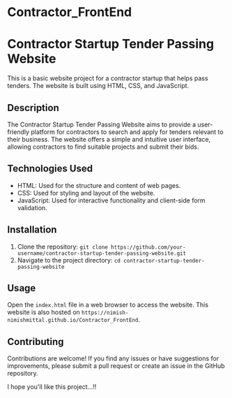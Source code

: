 # Contractor_FrontEnd
# Contractor Startup Tender Passing Website

This is a basic website project for a contractor startup that helps pass tenders. The website is built using HTML, CSS, and JavaScript.

## Description

The Contractor Startup Tender Passing Website aims to provide a user-friendly platform for contractors to search and apply for tenders relevant to their business. The website offers a simple and intuitive user interface, allowing contractors to find suitable projects and submit their bids.

## Technologies Used

- HTML: Used for the structure and content of web pages.
- CSS: Used for styling and layout of the website.
- JavaScript: Used for interactive functionality and client-side form validation.

## Installation

1. Clone the repository: `git clone https://github.com/your-username/contractor-startup-tender-passing-website.git`
2. Navigate to the project directory: `cd contractor-startup-tender-passing-website`

## Usage

Open the `index.html` file in a web browser to access the website.
This website is also hosted on `https://nimish-nimishmittal.github.io/Contractor_FrontEnd`.

## Contributing

Contributions are welcome! If you find any issues or have suggestions for improvements, please submit a pull request or create an issue in the GitHub repository.

I hope you'll like this project...!!
